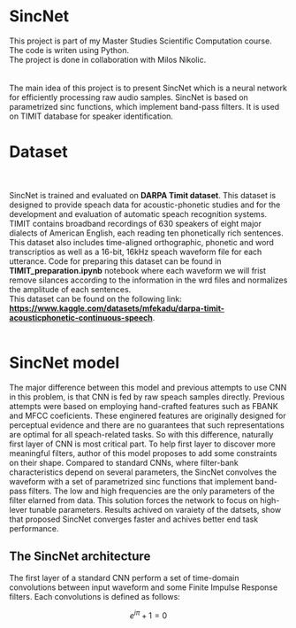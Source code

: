 # SincNet

This project is part of my Master Studies Scientific Computation course. The code is writen using Python. <br>
The project is done in collaboration with Milos Nikolic. <br><br><br> The main idea of this project is to present SincNet which is a neural network for efficiently processing raw audio samples. SincNet is based on parametrized sinc functions, which implement band-pass filters. It is used on TIMIT database for speaker identification.

# Dataset <br><br>
SincNet is trained and evaluated on **DARPA Timit dataset**. This dataset is designed to provide speach data for acoustic-phonetic studies and for the development and evaluation of automatic speach recognition systems. TIMIT contains broadband recordings of 630 speakers of eight major dialects of American English, each reading ten phonetically rich sentences. This dataset also includes time-aligned orthographic, phonetic and word transcriptios as well as a 16-bit, 16kHz speach waveform file for each utterance. 
Code for preparing this dataset can be found in **TIMIT_preparation.ipynb** notebook where each waveform  we will frist remove silances according to the information in the wrd files and normalizes the amplitude of each sentences.
<br> This dataset can be found on the following link: **https://www.kaggle.com/datasets/mfekadu/darpa-timit-acousticphonetic-continuous-speech**. <br><br>

# SincNet model

The major difference between this model and previous attempts to use CNN in this problem, is that CNN is fed by raw speach samples directly. Previous attempts were based on employing hand-crafted features such as FBANK and MFCC coeficients. These enginered features are originally designed for perceptual evidence and there are no guarantees that such representations are optimal for all speach-related tasks. So with this difference, naturally first layer of CNN is most critical part. To help first layer to discover more meaningful filters, author of this model proposes to add some constraints on their shape. Compared to standard CNNs, where filter-bank characteristics depend on several parameters, the SincNet convolves the waveform with a set of parametrized sinc functions that implement band-pass filters. The low and high frequencies are the only parameters of the filter elarned from data. This solution forces the network to focus on high-lever tunable parameters. Results achived on varaiety of the datsets, show that proposed SincNet converges faster and achives better end task performance. <br>

## The SincNet architecture
The first layer of a standard CNN perform a set of time-domain convolutions between input waveform and some Finite Impulse Response filters. Each convolutions is defined as follows:
```math
e^{i\pi} + 1 = 0
```
